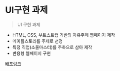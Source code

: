 # UI구현 과제

> UI 구현 과제

- HTML, CSS, 부트스트랩 기반의 자유주제 웹페이지 제작
- 메이플스토리를 주제로 선정
- 특정 직업(소울마스터)를 주축으로 삼아 제작
- 반응형 웹페이지 구현

[배포링크](https://raystarling0501.github.io/maple/)
